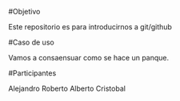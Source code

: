 #Objetivo

Este repositorio es para introducirnos a git/github

#Caso de uso

Vamos a consaensuar como se hace un panque.

#Participantes

Alejandro
Roberto
Alberto
Cristobal
